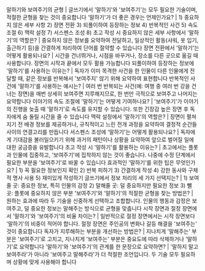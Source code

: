 말하기와 보여주기의 균형	| 글쓰기에서 '말하기'와 '보여주기'는 모두 필요한 기술이며, 적절한 균형을 찾는 것이 중요합니다
'말하기'가 더 좋은 경우는 언제인가요?	| 1) 중요하지 않은 세부 사항 2) 장면 전환 3) 되풀이하여 등장하는 정보 4) 반복적인 사건 5) 속도 조절 6) 맥락 설정 7) 서스펜스 조성 8) 초고 작성 시
중요하지 않은 세부 사항에서 '말하기'의 역할은?	| 중요하지 않은 정보를 요약하여 전달하고, 일상적인 활동(샤워, 옷 입기, 출근하기 등)을 간결하게 처리하여 단어를 절약할 수 있습니다
장면 전환에서 '말하기'는 어떻게 활용되나요?	| 시간을 건너뛰거나, 시점을 바꾸거나, 장소를 다른 곳으로 옮길 때 사용합니다. 장면의 시작과 끝에서 모두 활용 가능합니다
되풀이하여 등장하는 정보에 '말하기'를 사용하는 이유는?	| 독자가 이미 목격한 사건을 한 인물이 다른 인물에게 전달할 때, 같은 정보를 반복해서 '보여주지' 않기 위해 요약하여 표현합니다
반복적인 사건에 '말하기'를 사용하는 예시는?	| 여러 번 반복되는 사건(예: 여행 중 여러 번 강을 건너는 장면)을 매번 상세히 보여주면 지루해지므로, 한 번만 극적으로 보여주고 나머지는 요약합니다
이야기의 속도 조절에 '말하기'는 어떻게 기여하나요?	| '보여주기'가 이야기의 진행을 늦출 때 '말하기'로 속도를 유지할 수 있습니다. 또한 긴장감 높은 장면 후 독자에게 숨 돌릴 시간을 줄 수 있습니다
맥락 설정에서 '말하기'의 역할은?	| 장면이 펼쳐지기 전 배경 정보를 제공하거나, 규칙적이고 느린 전개 과정을 요약하여 결정적 순간들 사이의 연결고리를 만듭니다
서스펜스 조성에 '말하기'는 어떻게 활용되나요?	| 독자에게 기대감을 불러일으키기 위해 과거의 패턴이나 상황을 요약하여 앞으로 벌어질 일에 대한 궁금증을 유발합니다
초고 작성 시 '말하기'를 활용하는 이유는?	| 초고에서는 플롯과 인물에 집중하고, '보여주기'에 집착하지 않는 것이 좋습니다. 나중에 수정 단계에서 필요한 부분을 '보여주기'로 바꿀 수 있습니다
효과적인 '말하기'를 위한 팁은 무엇인가요?	| 1) 꼭 필요한 정보인지 확인 2) 반복 피하기 3) 간결하게 작성 4) 강한 동사와 구체적 명사 사용 5) 재미있게 작성하기
글쓰기에서 정보 처리의 세 가지 선택지는?	| 1) 보여줄 곳: 중요한 정보, 특히 인물의 감정 2) 말해줄 곳: 덜 중요하지만 필요한 정보 3) 뺄 곳: 플롯에 중요하지 않은 부분
'보여주기'와 '말하기'의 적절한 균형을 찾는 방법은?	| 원하는 효과에 따라 두 기술을 신중하게 선택하고 조합합니다. 인물의 행동과 감정은 보여주고, 덜 중요한 정보는 말해주는 방식으로 균형을 맞춥니다
시작 장면과 절정 장면에서 '말하기'와 '보여주기'의 비율 차이는?	| 일반적으로 절정 장면에서는 시작 장면보다 '말하기'의 비중이 적어야 합니다. 절정 장면은 주인공의 변화나 갈등 해결을 '보여주는' 것이 중요합니다
독자가 지루해하는 부분을 개선하는 방법은?	| 지나치게 '말해주는' 부분은 '보여주기'로 고치고, 지나치게 '보여주는' 부분은 중요도에 따라 삭제하거나 '말하기'로 요약합니다
'말하기'와 '보여주기'의 관계를 한 문장으로 요약하면?	| '말하지 말고 보여주라'가 아니라 '보여주고 말해주라'가 더 적절한 조언입니다. 두 기술 모두 필요하며 상황에 맞게 사용해야 합니다
